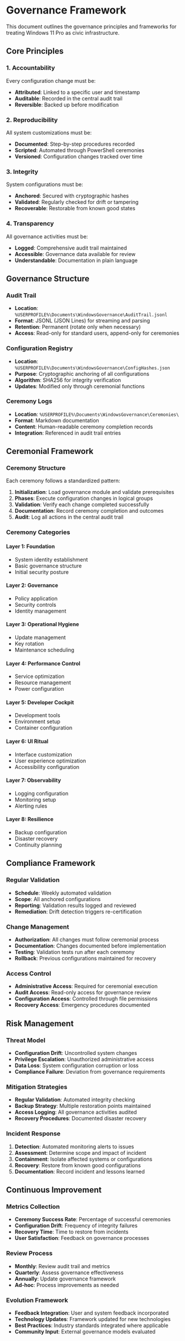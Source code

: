 # Governance Framework

This document outlines the governance principles and frameworks for treating Windows 11 Pro as civic infrastructure.

## Core Principles

### 1. Accountability
Every configuration change must be:
- **Attributed**: Linked to a specific user and timestamp
- **Auditable**: Recorded in the central audit trail
- **Reversible**: Backed up before modification

### 2. Reproducibility
All system customizations must be:
- **Documented**: Step-by-step procedures recorded
- **Scripted**: Automated through PowerShell ceremonies
- **Versioned**: Configuration changes tracked over time

### 3. Integrity
System configurations must be:
- **Anchored**: Secured with cryptographic hashes
- **Validated**: Regularly checked for drift or tampering
- **Recoverable**: Restorable from known good states

### 4. Transparency
All governance activities must be:
- **Logged**: Comprehensive audit trail maintained
- **Accessible**: Governance data available for review
- **Understandable**: Documentation in plain language

## Governance Structure

### Audit Trail
- **Location**: `%USERPROFILE%\Documents\WindowsGovernance\AuditTrail.jsonl`
- **Format**: JSONL (JSON Lines) for streaming and parsing
- **Retention**: Permanent (rotate only when necessary)
- **Access**: Read-only for standard users, append-only for ceremonies

### Configuration Registry
- **Location**: `%USERPROFILE%\Documents\WindowsGovernance\ConfigHashes.json`
- **Purpose**: Cryptographic anchoring of all configurations
- **Algorithm**: SHA256 for integrity verification
- **Updates**: Modified only through ceremonial functions

### Ceremony Logs
- **Location**: `%USERPROFILE%\Documents\WindowsGovernance\Ceremonies\`
- **Format**: Markdown documentation
- **Content**: Human-readable ceremony completion records
- **Integration**: Referenced in audit trail entries

## Ceremonial Framework

### Ceremony Structure
Each ceremony follows a standardized pattern:

1. **Initialization**: Load governance module and validate prerequisites
2. **Phases**: Execute configuration changes in logical groups
3. **Validation**: Verify each change completed successfully
4. **Documentation**: Record ceremony completion and outcomes
5. **Audit**: Log all actions in the central audit trail

### Ceremony Categories

#### Layer 1: Foundation
- System identity establishment
- Basic governance structure
- Initial security posture

#### Layer 2: Governance
- Policy application
- Security controls
- Identity management

#### Layer 3: Operational Hygiene
- Update management
- Key rotation
- Maintenance scheduling

#### Layer 4: Performance Control
- Service optimization
- Resource management
- Power configuration

#### Layer 5: Developer Cockpit
- Development tools
- Environment setup
- Container configuration

#### Layer 6: UI Ritual
- Interface customization
- User experience optimization
- Accessibility configuration

#### Layer 7: Observability
- Logging configuration
- Monitoring setup
- Alerting rules

#### Layer 8: Resilience
- Backup configuration
- Disaster recovery
- Continuity planning

## Compliance Framework

### Regular Validation
- **Schedule**: Weekly automated validation
- **Scope**: All anchored configurations
- **Reporting**: Validation results logged and reviewed
- **Remediation**: Drift detection triggers re-certification

### Change Management
- **Authorization**: All changes must follow ceremonial process
- **Documentation**: Changes documented before implementation
- **Testing**: Validation tests run after each ceremony
- **Rollback**: Previous configurations maintained for recovery

### Access Control
- **Administrative Access**: Required for ceremonial execution
- **Audit Access**: Read-only access for governance review
- **Configuration Access**: Controlled through file permissions
- **Recovery Access**: Emergency procedures documented

## Risk Management

### Threat Model
- **Configuration Drift**: Uncontrolled system changes
- **Privilege Escalation**: Unauthorized administrative access
- **Data Loss**: System configuration corruption or loss
- **Compliance Failure**: Deviation from governance requirements

### Mitigation Strategies
- **Regular Validation**: Automated integrity checking
- **Backup Strategy**: Multiple restoration points maintained
- **Access Logging**: All governance activities audited
- **Recovery Procedures**: Documented disaster recovery

### Incident Response
1. **Detection**: Automated monitoring alerts to issues
2. **Assessment**: Determine scope and impact of incident
3. **Containment**: Isolate affected systems or configurations
4. **Recovery**: Restore from known good configurations
5. **Documentation**: Record incident and lessons learned

## Continuous Improvement

### Metrics Collection
- **Ceremony Success Rate**: Percentage of successful ceremonies
- **Configuration Drift**: Frequency of integrity failures
- **Recovery Time**: Time to restore from incidents
- **User Satisfaction**: Feedback on governance processes

### Review Process
- **Monthly**: Review audit trail and metrics
- **Quarterly**: Assess governance effectiveness
- **Annually**: Update governance framework
- **Ad-hoc**: Process improvements as needed

### Evolution Framework
- **Feedback Integration**: User and system feedback incorporated
- **Technology Updates**: Framework updated for new technologies
- **Best Practices**: Industry standards integrated where applicable
- **Community Input**: External governance models evaluated